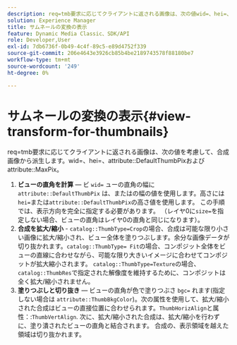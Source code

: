 ```yaml
---
description: req=tmb要求に応じてクライアントに返される画像は、次の値wid=、hei=、attribute DefaultThumbPixおよびattribute MaxPixを考慮して合成画像から得られます。
solution: Experience Manager
title: サムネールの変換の表示
feature: Dynamic Media Classic、SDK/API
role: Developer,User
exl-id: 7db6736f-0b49-4c4f-89c5-e89d4752f339
source-git-commit: 206e4643e3926cb85b4be2189743578f88180be7
workflow-type: tm+mt
source-wordcount: '249'
ht-degree: 0%

---
```


# サムネールの変換の表示{#view-transform-for-thumbnails}

req=tmb要求に応じてクライアントに返される画像は、次の値を考慮して、合成画像から派生します。wid=、hei=、attribute::DefaultThumbPixおよびattribute::MaxPix。

1. **ビューの直角を計算**  — ビ `wid=` ューの直角の幅に `attribute::DefaultThumbPix` は、またはの幅の値を使用します。高さには`hei=`または`attribute::DefaultThumbPix`の高さ値を使用します。 この手順では、表示方向を完全に指定する必要があります。 （レイヤ0に`size=`を指定しない場合、ビューの直角はレイヤ0の直角と同じになります）。
1. **合成を拡大/縮小**  -  `catalog::ThumbType=Crop`の場合、合成は可能な限り小さい画像に拡大/縮小され、ビュー全体を塗りつぶします。余分な画像データが切り抜かれます。`catalog::ThumbType= Fit`の場合、コンポジット全体をビューの直線に合わせながら、可能な限り大きいイメージに合わせてコンポジットが拡大縮小されます。 `catalog::ThumbType=Texture`の場合、`catalog::ThumbRes`で指定された解像度を維持するために、コンポジットは全く拡大/縮小されません。
1. **塗りつぶしと切り抜き**  — ビューの直角が色で塗りつぶさ `bgc=` れます(指定しない場合は `attribute::ThumbBkgColor`)。次の属性を使用して、拡大/縮小された合成はビューの直接位置に合わせられます。`ThumbHorizAlign`と属性：:`ThumbVertAlign`. 次に、拡大/縮小された合成は、拡大/縮小を行わずに、塗り潰されたビューの直角と結合されます。 合成の、表示領域を越えた領域は切り抜かれます。
